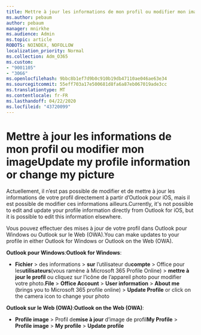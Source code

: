 ```yaml
---
title: Mettre à jour les informations de mon profil ou modifier mon image
ms.author: pebaum
author: pebaum
manager: mnirkhe
ms.audience: Admin
ms.topic: article
ROBOTS: NOINDEX, NOFOLLOW
localization_priority: Normal
ms.collection: Adm_O365
ms.custom:
- "9001105"
- "3066"
ms.openlocfilehash: 9bbc8b1ef7d9b0c910b19db47110ae046ae63e34
ms.sourcegitcommit: 55eff703a17e500681d8fa6a87eb067019ade3cc
ms.translationtype: MT
ms.contentlocale: fr-FR
ms.lasthandoff: 04/22/2020
ms.locfileid: "43720099"
---
```

# <a name="update-my-profile-information-or-change-my-picture"></a><span data-ttu-id="f8c3b-102">Mettre à jour les informations de mon profil ou modifier mon image</span><span class="sxs-lookup"><span data-stu-id="f8c3b-102">Update my profile information or change my picture</span></span>

<span data-ttu-id="f8c3b-103">Actuellement, il n’est pas possible de modifier et de mettre à jour les informations de votre profil directement à partir d’Outlook pour iOS, mais il est possible de modifier ces informations ailleurs.</span><span class="sxs-lookup"><span data-stu-id="f8c3b-103">Currently, it's not possible to edit and update your profile information directly from Outlook for iOS, but it is possible to edit this information elsewhere.</span></span> 

<span data-ttu-id="f8c3b-104">Vous pouvez effectuer des mises à jour de votre profil dans Outlook pour Windows ou Outlook sur le Web (OWA).</span><span class="sxs-lookup"><span data-stu-id="f8c3b-104">You can make updates to your profile in either Outlook for Windows or Outlook on the Web (OWA).</span></span> 

<span data-ttu-id="f8c3b-105">**Outlook pour Windows**:</span><span class="sxs-lookup"><span data-stu-id="f8c3b-105">**Outlook for Windows**:</span></span> 

- <span data-ttu-id="f8c3b-106">**Fichier** > des informations > **sur** l’utilisateur du**compte** > Office pour les**utilisateurs**(vous ramène à Microsoft 365 Profile Online) > **mettre à jour le profil** ou cliquez sur l’icône de l’appareil photo pour modifier votre photo.</span><span class="sxs-lookup"><span data-stu-id="f8c3b-106">**File** > **Office Account** > **User information** > **About me** (brings you to Microsoft 365 profile online) > **Update Profile** or click on the camera icon to change your photo</span></span>  
  
<span data-ttu-id="f8c3b-107">**Outlook sur le Web (OWA)**:</span><span class="sxs-lookup"><span data-stu-id="f8c3b-107">**Outlook on the Web (OWA)**:</span></span> 

- <span data-ttu-id="f8c3b-108">**Profile image** > Profil de**mise à jour** d’image de profil**My Profile** > </span><span class="sxs-lookup"><span data-stu-id="f8c3b-108">**Profile image** > **My profile** > **Update profile**</span></span>
